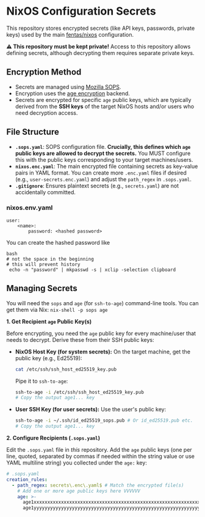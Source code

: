 # NixOS Configuration Secrets

This repository stores encrypted secrets (like API keys, passwords, private keys) used by the main [fentas/nixos](https://github.com/fentas/nixos) configuration.

**⚠️ This repository must be kept private!** Access to this repository allows defining secrets, although decrypting them requires separate private keys.

## Encryption Method

* Secrets are managed using [Mozilla SOPS](https://github.com/mozilla/sops).
* Encryption uses the [age encryption](https://github.com/FiloSottile/age) backend.
* Secrets are encrypted for specific `age` public keys, which are typically derived from the **SSH keys** of the target NixOS hosts and/or users who need decryption access.

## File Structure

* **`.sops.yaml`**: SOPS configuration file. **Crucially, this defines which `age` public keys are allowed to decrypt the secrets.** You MUST configure this with the public keys corresponding to your target machines/users.
* **`nixos.enc.yaml`**: The main encrypted file containing secrets as key-value pairs in YAML format. You can create more `.enc.yaml` files if desired (e.g., `user-secrets.enc.yaml`) and adjust the `path_regex` in `.sops.yaml`.
* **`.gitignore`**: Ensures plaintext secrets (e.g., `secrets.yaml`) are not accidentally committed.

### nixos.env.yaml

```
user:
    <name>:
        password: <hashed password>
```

You can create the hashed password like
```
bash
# not the space in the beginning
# this will prevent history
 echo -n "password" | mkpasswd -s | xclip -selection clipboard
```

## Managing Secrets

You will need the `sops` and `age` (for `ssh-to-age`) command-line tools. You can get them via Nix: `nix-shell -p sops age`

**1. Get Recipient `age` Public Key(s)**

Before encrypting, you need the `age` public key for every machine/user that needs to decrypt. Derive these from their SSH public keys:

* **NixOS Host Key (for system secrets):** On the target machine, get the public key (e.g., Ed25519):
    ```bash
    cat /etc/ssh/ssh_host_ed25519_key.pub
    ```
    Pipe it to `ssh-to-age`:
    ```bash
    ssh-to-age -i /etc/ssh/ssh_host_ed25519_key.pub
    # Copy the output age1... key
    ```
* **User SSH Key (for user secrets):** Use the user's public key:
    ```bash
    ssh-to-age -i ~/.ssh/id_ed25519_sops.pub # Or id_ed25519.pub etc.
    # Copy the output age1... key
    ```

**2. Configure Recipients (`.sops.yaml`)**

Edit the `.sops.yaml` file in *this* repository. Add the `age` public keys (one per line, quoted, separated by commas if needed within the string value or use YAML multiline string) you collected under the `age:` key:

```yaml
# .sops.yaml
creation_rules:
  - path_regex: secrets\.enc\.yaml$ # Match the encrypted file(s)
    # Add one or more age public keys here VVVVVV
    age: >-
      age1xxxxxxxxxxxxxxxxxxxxxxxxxxxxxxxxxxxxxxxxxxxxxxxxxxxxxxxxxxxxx,
      age1yyyyyyyyyyyyyyyyyyyyyyyyyyyyyyyyyyyyyyyyyyyyyyyyyyyyyyyyyyyyy